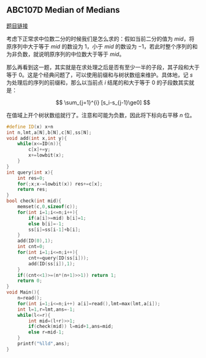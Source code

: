 ## ABC107D Median of Medians

[题目链接](https://www.luogu.com.cn/problem/AT_arc101_b)

考虑下正常求中位数二分的时候我们是怎么求的：假如当前二分的值为 $mid$，将原序列中大于等于 $mid$ 的数设为 $1$，小于 $mid$ 的数设为 $-1$，若此时整个序列的和为非负数，就说明原序列的中位数大于等于 $mid$。

那么再看到这一题，其实就是在求处理之后是否有至少一半的子段，其子段和大于等于 $0$。这是个经典问题了，可以使用前缀和与树状数组来维护。具体地，记 $s$ 为处理后的序列的前缀和，那么以当前点 $i$ 结尾的和大于等于 $0$ 的子段数其实就是：

$$
\sum_{j=1}^{i} [s_i-s_{j-1}\ge0]
$$

在值域上开个树状数组就行了。注意和可能为负数，因此将下标向右平移 $n$ 位。

```cpp
#define ID(x) x+n
int n,lmt,a[N],b[N],c[N],ss[N];
void add(int x,int y){
	while(x<=ID(n)){
		c[x]+=y;
		x+=lowbit(x);
	}
}
int query(int x){
	int res=0;
	for(;x;x-=lowbit(x)) res+=c[x];
	return res;
}
bool check(int mid){
	memset(c,0,sizeof(c));
	for(int i=1;i<=n;i++){
		if(a[i]>=mid) b[i]=1;
		else b[i]=-1;
		ss[i]=ss[i-1]+b[i];
	}
	add(ID(0),1);
	int cnt=0;
	for(int i=1;i<=n;i++){
		cnt+=query(ID(ss[i]));
		add(ID(ss[i]),1);
	}
	if((cnt<<1)>=(n*(n+1)>>1)) return 1;
	return 0;
}
void Main(){
	n=read();
	for(int i=1;i<=n;i++) a[i]=read(),lmt=max(lmt,a[i]);
	int l=1,r=lmt,ans=-1;
	while(l<=r){
		int mid=(l+r)>>1;
		if(check(mid)) l=mid+1,ans=mid;
		else r=mid-1;
	}
	printf("%lld",ans);
}
```